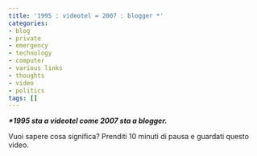 ```yaml
---
title: '1995 : videotel = 2007 : blogger *'
categories:
- blog
- private
- emergency
- technology
- computer
- various links
- thoughts
- video
- politics
tags: []
---
```

**_*1995 sta a videotel come 2007 sta a blogger._**

Vuoi sapere cosa significa? Prenditi 10 minuti di pausa e guardati questo
video.

